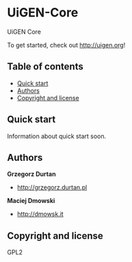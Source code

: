 UiGEN-Core
==========

UiGEN Core 


To get started, check out <http://uigen.org>!

## Table of contents

 - [Quick start](#quick-start)
 - [Authors](#authors)
 - [Copyright and license](#copyright-and-license)

## Quick start


Information about quick start soon.



## Authors

**Grzegorz Durtan**

- <http://grzegorz.durtan.pl>

**Maciej Dmowski**

- <http://dmowsk.it>



## Copyright and license

GPL2

